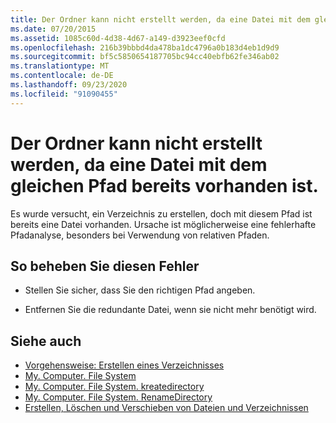 ```yaml
---
title: Der Ordner kann nicht erstellt werden, da eine Datei mit dem gleichen Pfad bereits vorhanden ist.
ms.date: 07/20/2015
ms.assetid: 1085c60d-4d38-4d67-a149-d3923eef0cfd
ms.openlocfilehash: 216b39bbbd4da478ba1dc4796a0b183d4eb1d9d9
ms.sourcegitcommit: bf5c5850654187705bc94cc40ebfb62fe346ab02
ms.translationtype: MT
ms.contentlocale: de-DE
ms.lasthandoff: 09/23/2020
ms.locfileid: "91090455"
---
```

# <a name="the-folder-cannot-be-created-since-a-file-already-exists-with-the-same-path"></a>Der Ordner kann nicht erstellt werden, da eine Datei mit dem gleichen Pfad bereits vorhanden ist.

Es wurde versucht, ein Verzeichnis zu erstellen, doch mit diesem Pfad ist bereits eine Datei vorhanden. Ursache ist möglicherweise eine fehlerhafte Pfadanalyse, besonders bei Verwendung von relativen Pfaden.  
  
## <a name="to-correct-this-error"></a>So beheben Sie diesen Fehler  
  
- Stellen Sie sicher, dass Sie den richtigen Pfad angeben.  
  
- Entfernen Sie die redundante Datei, wenn sie nicht mehr benötigt wird.  
  
## <a name="see-also"></a>Siehe auch

- [Vorgehensweise: Erstellen eines Verzeichnisses](../developing-apps/programming/drives-directories-files/how-to-create-a-directory.md)
- [My. Computer. File System](xref:Microsoft.VisualBasic.FileIO.FileSystem)
- [My. Computer. File System. kreatedirectory](xref:Microsoft.VisualBasic.MyServices.FileSystemProxy.CreateDirectory%2A)
- [My. Computer. File System. RenameDirectory](xref:Microsoft.VisualBasic.MyServices.FileSystemProxy.RenameDirectory%2A)
- [Erstellen, Löschen und Verschieben von Dateien und Verzeichnissen](../developing-apps/programming/drives-directories-files/creating-deleting-and-moving-files-and-directories.md)
